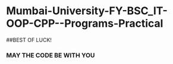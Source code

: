 # Mumbai-University-FY-BSC_IT-OOP-CPP--Programs-Practical

##BEST OF LUCK!
### MAY THE CODE BE WITH YOU
